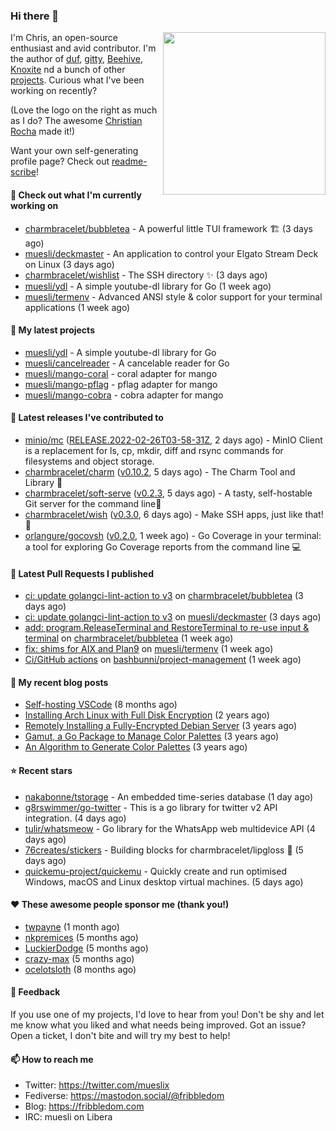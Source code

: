 ### Hi there 👋

<img align="right" src="https://raw.githubusercontent.com/muesli/muesli/master/assets/termenv.png" width="260">

I'm Chris, an open-source enthusiast and avid contributor. I'm the author of [duf](https://github.com/muesli/duf),
[gitty](https://github.com/muesli/gitty), [Beehive](https://github.com/muesli/beehive), [Knoxite](https://github.com/knoxite/knoxite)
 nd a bunch of other [projects](https://fribbledom.com/projects/). Curious what I've been working on recently?

(Love the logo on the right as much as I do? The awesome [Christian Rocha](https://github.com/meowgorithm/) made it!)

Want your own self-generating profile page? Check out [readme-scribe](https://github.com/muesli/readme-scribe)!

#### 👷 Check out what I'm currently working on

- [charmbracelet/bubbletea](https://github.com/charmbracelet/bubbletea) - A powerful little TUI framework 🏗 (3 days ago)
- [muesli/deckmaster](https://github.com/muesli/deckmaster) - An application to control your Elgato Stream Deck on Linux (3 days ago)
- [charmbracelet/wishlist](https://github.com/charmbracelet/wishlist) - The SSH directory ✨ (3 days ago)
- [muesli/ydl](https://github.com/muesli/ydl) - A simple youtube-dl library for Go (1 week ago)
- [muesli/termenv](https://github.com/muesli/termenv) - Advanced ANSI style &amp; color support for your terminal applications (1 week ago)

#### 🌱 My latest projects

- [muesli/ydl](https://github.com/muesli/ydl) - A simple youtube-dl library for Go
- [muesli/cancelreader](https://github.com/muesli/cancelreader) - A cancelable reader for Go
- [muesli/mango-coral](https://github.com/muesli/mango-coral) - coral adapter for mango
- [muesli/mango-pflag](https://github.com/muesli/mango-pflag) - pflag adapter for mango
- [muesli/mango-cobra](https://github.com/muesli/mango-cobra) - cobra adapter for mango

#### 🔭 Latest releases I've contributed to

- [minio/mc](https://github.com/minio/mc) ([RELEASE.2022-02-26T03-58-31Z](https://github.com/minio/mc/releases/tag/RELEASE.2022-02-26T03-58-31Z), 2 days ago) - MinIO Client is a replacement for ls, cp, mkdir, diff and rsync commands for filesystems and object storage.
- [charmbracelet/charm](https://github.com/charmbracelet/charm) ([v0.10.2](https://github.com/charmbracelet/charm/releases/tag/v0.10.2), 5 days ago) - The Charm Tool and Library 🌟
- [charmbracelet/soft-serve](https://github.com/charmbracelet/soft-serve) ([v0.2.3](https://github.com/charmbracelet/soft-serve/releases/tag/v0.2.3), 5 days ago) - A tasty, self-hostable Git server for the command line🍦
- [charmbracelet/wish](https://github.com/charmbracelet/wish) ([v0.3.0](https://github.com/charmbracelet/wish/releases/tag/v0.3.0), 6 days ago) - Make SSH apps, just like that! 💫
- [orlangure/gocovsh](https://github.com/orlangure/gocovsh) ([v0.2.0](https://github.com/orlangure/gocovsh/releases/tag/v0.2.0), 1 week ago) - Go Coverage in your terminal: a tool for exploring Go Coverage reports from the command line 💻

#### 🔨 Latest Pull Requests I published

- [ci: update golangci-lint-action to v3](https://github.com/charmbracelet/bubbletea/pull/242) on [charmbracelet/bubbletea](https://github.com/charmbracelet/bubbletea) (3 days ago)
- [ci: update golangci-lint-action to v3](https://github.com/muesli/deckmaster/pull/90) on [muesli/deckmaster](https://github.com/muesli/deckmaster) (3 days ago)
- [add: program.ReleaseTerminal and RestoreTerminal to re-use input &amp; terminal](https://github.com/charmbracelet/bubbletea/pull/237) on [charmbracelet/bubbletea](https://github.com/charmbracelet/bubbletea) (1 week ago)
- [fix: shims for AIX and Plan9](https://github.com/muesli/termenv/pull/76) on [muesli/termenv](https://github.com/muesli/termenv) (1 week ago)
- [Ci/GitHub actions](https://github.com/bashbunni/project-management/pull/11) on [bashbunni/project-management](https://github.com/bashbunni/project-management) (1 week ago)

#### 📜 My recent blog posts

- [Self-hosting VSCode](https://fribbledom.com/posts/selfhosting-vscode/) (8 months ago)
- [Installing Arch Linux with Full Disk Encryption](https://fribbledom.com/posts/encrypted-arch-install/) (2 years ago)
- [Remotely Installing a Fully-Encrypted Debian Server](https://fribbledom.com/posts/encrypted-remote-debian-install/) (3 years ago)
- [Gamut, a Go Package to Manage Color Palettes](https://fribbledom.com/posts/gamut-package-to-handle-color-palettes/) (3 years ago)
- [An Algorithm to Generate Color Palettes](https://fribbledom.com/posts/an-algorithm-to-generate-color-palettes/) (3 years ago)

#### ⭐ Recent stars

- [nakabonne/tstorage](https://github.com/nakabonne/tstorage) - An embedded time-series database (1 day ago)
- [g8rswimmer/go-twitter](https://github.com/g8rswimmer/go-twitter) - This is a go library for twitter v2 API integration. (4 days ago)
- [tulir/whatsmeow](https://github.com/tulir/whatsmeow) - Go library for the WhatsApp web multidevice API (4 days ago)
- [76creates/stickers](https://github.com/76creates/stickers) - Building blocks for charmbracelet/lipgloss 👾 (5 days ago)
- [quickemu-project/quickemu](https://github.com/quickemu-project/quickemu) - Quickly create and run optimised Windows, macOS and Linux desktop virtual machines. (5 days ago)

#### ❤️ These awesome people sponsor me (thank you!)

- [twpayne](https://github.com/twpayne) (1 month ago)
- [nkpremices](https://github.com/nkpremices) (5 months ago)
- [LuckierDodge](https://github.com/LuckierDodge) (5 months ago)
- [crazy-max](https://github.com/crazy-max) (5 months ago)
- [ocelotsloth](https://github.com/ocelotsloth) (8 months ago)

#### 💬 Feedback

If you use one of my projects, I'd love to hear from you! Don't be shy and let me know what you liked
and what needs being improved. Got an issue? Open a ticket, I don't bite and will try my best to help!

#### 📫 How to reach me

- Twitter: https://twitter.com/mueslix
- Fediverse: https://mastodon.social/@fribbledom
- Blog: https://fribbledom.com
- IRC: muesli on Libera
